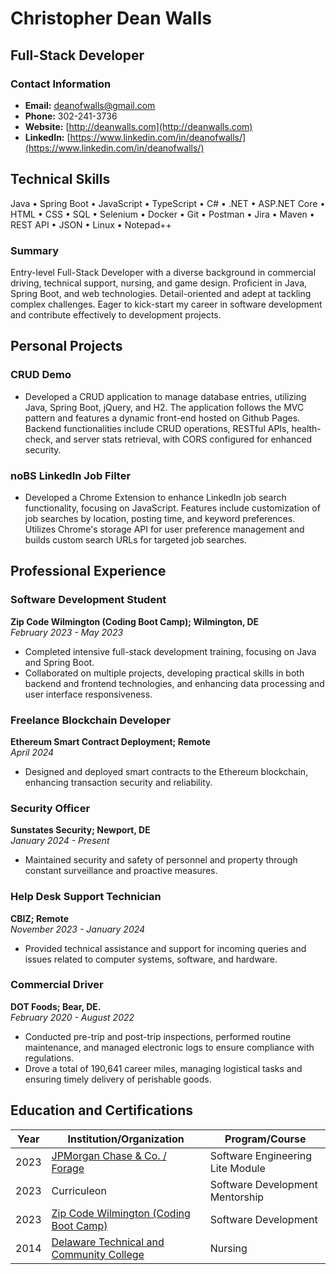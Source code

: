 <link rel="stylesheet" type="text/css" media="all" href="./style.css" />

# Christopher Dean Walls

## Full-Stack Developer

### Contact Information
- **Email:** [deanofwalls@gmail.com](mailto:deanofwalls@gmail.com)
- **Phone:** 302-241-3736
- **Website:** [http://deanwalls.com](http://deanwalls.com)
- **LinkedIn:** [https://www.linkedin.com/in/deanofwalls/](https://www.linkedin.com/in/deanofwalls/)

## Technical Skills
Java &bull; Spring Boot &bull; JavaScript &bull; TypeScript &bull; C# &bull; .NET &bull; ASP.NET Core &bull; HTML &bull; CSS &bull; SQL &bull; Selenium &bull; Docker &bull; Git &bull; Postman &bull; Jira &bull; Maven &bull; REST API &bull; JSON &bull; Linux &bull; Notepad++

### Summary
Entry-level Full-Stack Developer with a diverse background in commercial driving, technical support, nursing, and game design. Proficient in Java, Spring Boot, and web technologies. Detail-oriented and adept at tackling complex challenges. Eager to kick-start my career in software development and contribute effectively to development projects.

## Personal Projects

### CRUD Demo
- Developed a CRUD application to manage database entries, utilizing Java, Spring Boot, jQuery, and H2. The application follows the MVC pattern and features a dynamic front-end hosted on Github Pages. Backend functionalities include CRUD operations, RESTful APIs, health-check, and server stats retrieval, with CORS configured for enhanced security.

### noBS LinkedIn Job Filter
- Developed a Chrome Extension to enhance LinkedIn job search functionality, focusing on JavaScript. Features include customization of job searches by location, posting time, and keyword preferences. Utilizes Chrome's storage API for user preference management and builds custom search URLs for targeted job searches.

## Professional Experience

### Software Development Student
**Zip Code Wilmington (Coding Boot Camp); Wilmington, DE**  
*February 2023 - May 2023*
- Completed intensive full-stack development training, focusing on Java and Spring Boot.
- Collaborated on multiple projects, developing practical skills in both backend and frontend technologies, and enhancing data processing and user interface responsiveness.

### Freelance Blockchain Developer
**Ethereum Smart Contract Deployment; Remote**  
*April 2024*
- Designed and deployed smart contracts to the Ethereum blockchain, enhancing transaction security and reliability.

### Security Officer
**Sunstates Security; Newport, DE**  
*January 2024 - Present*
- Maintained security and safety of personnel and property through constant surveillance and proactive measures.

### Help Desk Support Technician
**CBIZ; Remote**  
*November 2023 - January 2024*
- Provided technical assistance and support for incoming queries and issues related to computer systems, software, and hardware.

### Commercial Driver
**DOT Foods; Bear, DE.**  
*February 2020 - August 2022*
- Conducted pre-trip and post-trip inspections, performed routine maintenance, and managed electronic logs to ensure compliance with regulations.
- Drove a total of 190,641 career miles, managing logistical tasks and ensuring timely delivery of perishable goods.

## Education and Certifications

| Year | Institution/Organization                                                                   | Program/Course                      |
|------|-------------------------------------------------------------------------------------------|------------------------------------|
| 2023 | [JPMorgan Chase & Co. / Forage](forage.pdf)                                               | Software Engineering Lite Module   |
| 2023 | Curriculeon                                                                              | Software Development Mentorship    |
| 2023 | [Zip Code Wilmington (Coding Boot Camp)](zipcode.pdf)                                     | Software Development               |
| 2014 | [Delaware Technical and Community College](lpnDiploma.pdf)                                | Nursing                            |

<!-- outdated -->